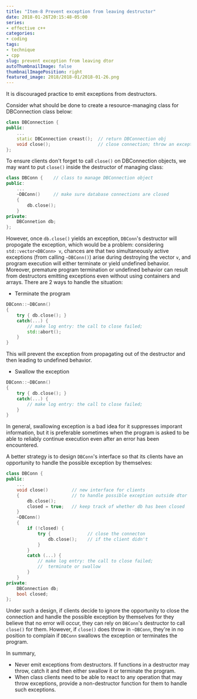 ```yaml
---
title: "Item-8 Prevent exception from leaving destructor"
date: 2018-01-26T20:15:48-05:00
series:
- effective c++
categories:
- coding
tags:
- technique
- cpp
slug: prevent exception from leaving dtor
autoThumbnailImage: false
thumbnailImagePosition: right
featured_image: 2018/2018-01/2018-01-26.png
---
```


It is discouraged practice to emit exceptions from destructors.
<!--more-->

Consider what should be done to create a resource-managing class for DBConnection class below:

```cpp
class DBConnection {
public:
    ...
    static DBConnection creast();  // return DBConnection obj
    void close();                  // close connection; throw an exception if closing fails
};
```

To ensure clients don't forget to call `close()` on DBConnection objects, we may want to put `close()` inside the destructor of managing class:

```cpp
class DBConn {    // class to manage DBConnection object
public:
    ...
    ~DBConn()     // make sure database connections are closed
    {
        db.close();
    }
private:
    DBConnetion db;
};
```

However, once `db.close()` yields an exception, `DBConn`'s destructor will propogate the exception, which would be a problem: considering `std::vector<DBConn> v`, chances are that two simultaneously active exceptions (from calling `~DBConn()`) arise during destroying the vector `v`, and program execution will either terminate or yield undefined behavior. Moreover, premature program termination or undefined behavior can result from destructors emitting exceptions even without using containers and arrays. There are 2 ways to handle the situation:  

* Terminate the program  
 
```cpp
DBConn::~DBConn()
{
    try { db.close(); }
    catch(...) {
        // make log entry: the call to close failed;
        std::abort();
    }
}
```

This will prevent the exception from propagating out of the destructor and then leading to undefined behavior.  

* Swallow the exception

```cpp
DBConn::~DBConn()
{
    try { db.close(); }
    catch(...) {
        // make log entry: the call to close failed;
    }
}
```

In general, swallowing exception is a bad idea for it suppresses imporant information, but it is preferable sometimes when the program is asked to be able to reliably continue execution even after an error has been encountered.

A better strategy is to design `DBConn`'s interface so that its clients have an opportunity to handle the possible exception by themselves:

```cpp
class DBConn {
public:
    ...
    void close()         // new interface for clients
    {                    // to handle possible exception outside dtor
        db.close();
        closed = true;   // keep track of whether db has been closed
    }
    ~DBConn()
    {
        if (!closed) {
            try {              // close the connecton
                db.close();    // if the client didn't
            }
        }
        catch (...) {
            // make log entry: the call to close failed;
            //  terminate or swallow
        }
    }
private:
    DBConnection db;
    bool closed;
};
```

Under such a design, if clients decide to ignore the opportunity to close the connection and handle the possible exception by themselves for they believe that no error will occur, they can rely on `DBConn`'s destructor to call `close()` for them. However, if `close()` does throw in `~DBConn`, they're in no position to complain if `DBConn` swallows the exception or terminates the program.

In summary,  
 
* Never emit exceptions from destructors. If functions in a destructor may throw, catch it and then either swallow it or terminate the program.  
* When class clients need to be able to react to any operation that may throw exceptions, provide a non-destructor function for them to handle such exceptions.
